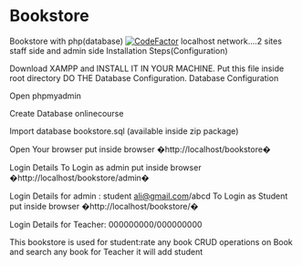 # Bookstore
Bookstore with php(database)
<a href="https://www.codefactor.io/repository/github/kashir-hasnain/bookstore"><img src="https://www.codefactor.io/repository/github/kashir-hasnain/bookstore/badge" alt="CodeFactor" /></a>
localhost network....2 sites staff side and admin side Installation Steps(Configuration)

Download XAMPP and INSTALL IT IN YOUR MACHINE.
Put this file inside root directory
DO THE Database Configuration.
Database Configuration

Open phpmyadmin

Create Database onlinecourse

Import database bookstore.sql (available inside zip package)

Open Your browser put inside browser �http://localhost/bookstore�

Login Details To Login as admin put inside browser �http://localhost/bookstore/admin�

Login Details for admin : student ali@gmail.com/abcd To Login as Student put inside browser �http://localhost/bookstore/�

Login Details for Teacher: 000000000/000000000

This bookstore is used 
for student:rate any book CRUD operations on Book and search any book 
for Teacher it will add student 
